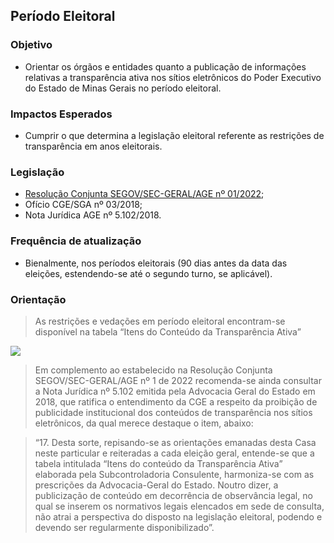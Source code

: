 ## Período Eleitoral

### Objetivo
- Orientar os órgãos e entidades quanto a publicação de informações relativas a transparência ativa nos sítios eletrônicos do Poder Executivo do Estado de Minas Gerais no período eleitoral.

### Impactos Esperados
- Cumprir o que determina a legislação eleitoral referente as restrições de transparência em anos eleitorais.

### Legislação
- [Resolução Conjunta SEGOV/SEC-GERAL/AGE nº 01/2022](http://pesquisalegislativa.mg.gov.br/LegislacaoCompleta.aspx?cod=198806&marc=);
- Ofício CGE/SGA nº 03/2018;
- Nota Jurídica AGE nº 5.102/2018.

### Frequência de atualização
-	Bienalmente, nos períodos eleitorais (90 dias antes da data das eleições, estendendo-se até o segundo turno, se aplicável).

### Orientação

> As restrições e vedações em período eleitoral encontram-se disponível na tabela “Itens do Conteúdo da Transparência Ativa”

![](static\tabela-itens-conteudo-transparencia-ativa.pdf")

>Em complemento ao estabelecido na Resolução Conjunta SEGOV/SEC-GERAL/AGE nº 1 de 2022 recomenda-se ainda consultar a Nota Jurídica nº 5.102 emitida pela Advocacia Geral do Estado em 2018, que ratifica o entendimento da CGE a respeito da proibição de publicidade institucional dos conteúdos de transparência nos sítios eletrônicos, da qual merece destaque o item, abaixo:

>“17. Desta sorte, repisando-se as orientações emanadas desta Casa neste particular e reiteradas a cada eleição geral, entende-se que a tabela intitulada “Itens do conteúdo da Transparência Ativa” elaborada pela Subcontroladoria Consulente, harmoniza-se com as prescrições da Advocacia-Geral do Estado. Noutro dizer, a publicização de conteúdo em decorrência de observância legal, no qual se inserem os normativos legais elencados em sede de consulta, não atrai a perspectiva do disposto na legislação eleitoral, podendo e devendo ser regularmente disponibilizado”.      
